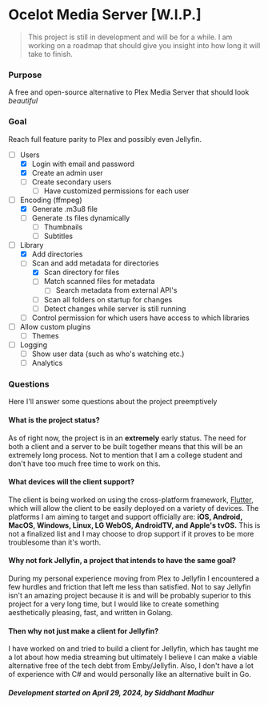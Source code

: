 # Ocelot Media Server [W.I.P.]

> This project is still in development and will be for a while. I am working on a roadmap that should give you insight into how long it will take to finish.

### Purpose
A free and open-source alternative to Plex Media Server that should look *beautiful*

### Goal
Reach full feature parity to Plex and possibly even Jellyfin.

- [ ] Users
    - [X] Login with email and password
    - [X] Create an admin user 
    - [ ] Create secondary users
        - [ ] Have customized permissions for each user
- [ ] Encoding (ffmpeg)
    - [X] Generate .m3u8 file
    - [ ] Generate .ts files dynamically 
        - [ ] Thumbnails
        - [ ] Subtitles
- [ ] Library
    - [X] Add directories
    - [ ] Scan and add metadata for directories
        - [X] Scan directory for files
        - [ ] Match scanned files for metadata
            - [ ] Search metadata from external API's
        - [ ] Scan all folders on startup for changes
        - [ ] Detect changes while server is still running
    - [ ] Control permission for which users have access to which libraries
- [ ] Allow custom plugins
    - [ ] Themes
- [ ] Logging
    - [ ] Show user data (such as who's watching etc.)
    - [ ] Analytics

### Questions
Here I'll answer some questions about the project preemptively

#### What is the project status?
As of right now, the project is in an **extremely** early status. The need for both a client and a server to be built together means that this will be an extremely long process. Not to mention that I am a college student and don't have too much free time to work on this. 

#### What devices will the client support?
The client is being worked on using the cross-platform framework, [Flutter](https://flutter.dev/), which will allow the client to be easily deployed on a variety of devices. The platforms I am aiming to target and support officially are: **iOS, Android, MacOS, Windows, Linux, LG WebOS, AndroidTV, and Apple's tvOS.** This is not a finalized list and I may choose to drop support if it proves to be more troublesome than it's worth.  

#### Why not fork Jellyfin, a project that intends to have the same goal?
During my personal experience moving from Plex to Jellyfin I encountered a few hurdles and friction that left me less than satisfied.
Not to say Jellyfin isn't an amazing project because it is and will be probably superior to this project for a very long time, but I would like to create something aesthetically pleasing, fast, and written in Golang.

#### Then why not just make a client for Jellyfin? 
I have worked on and tried to build a client for Jellyfin, which has taught me a lot about how media streaming but ultimately I believe I can make a viable alternative free of the tech debt from Emby/Jellyfin. Also, I don't have a lot of experience with C# and would personally like an alternative built in Go. 


##### Development started on April 29, 2024, by Siddhant Madhur

